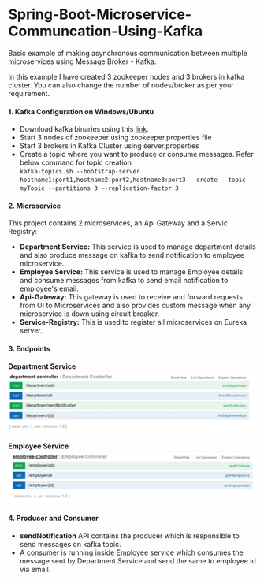 # Spring-Boot-Microservice-Communcation-Using-Kafka 
Basic example of making asynchronous communication between multiple microservices using Message Broker - Kafka. <br/>

In this example I have created 3 zookeeper nodes and 3 brokers in kafka cluster. You can also change the number of nodes/broker as per your requirement.
#### 1. Kafka Configuration on Windows/Ubuntu
* Download kafka binaries using this [link](https://kafka.apache.org/downloads).
* Start 3 nodes of zookeeper using zookeeper.properties file
* Start 3 brokers in Kafka Cluster using server.properties
* Create a topic where you want to produce or consume messages. Refer below command for topic creation <br>
  `kafka-topics.sh --bootstrap-server hostname1:port1,hostname2:port2,hostname3:port3 --create --topic myTopic --partitions 3 --replication-factor 3`
  
#### 2. Microservice
This project contains 2 microservices, an Api Gateway and a Servic Registry:
* <b> Department Service:</b> This service is used to manage department details and also produce message on kafka to send notification to employee microservice.
* <b> Employee Service:</b> This service is used to manage Employee details and consume messages from kafka to send email notification to employee's email.
* <b> Api-Gateway:</b> This gateway is used to receive and forward requests from UI to Microservices and also provides custom message when any microservice is down using circuit breaker.
* <b> Service-Registry:</b> This is used to register all microservices on Eureka server.

#### 3. Endpoints
<b>Department Service</b>
![Department Service](https://github.com/shubhamarora05/spring-boot-microservice-async-communcation-using-kafka/blob/main/images/department-service.JPG)
<br><br>
<b>Employee Service</b>
![Employee Service](https://github.com/shubhamarora05/spring-boot-microservice-async-communcation-using-kafka/blob/main/images/employee-service.JPG)

#### 4. Producer and Consumer
* <b>sendNotification</b> API contains the producer which is responsible to send messages on kafka topic.
* A consumer is running inside Employee service which consumes the message sent by Department Service and send the same to employee id via email.
